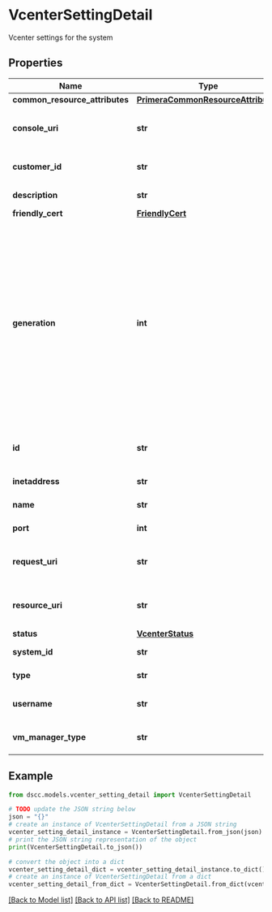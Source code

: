 # VcenterSettingDetail

Vcenter settings for the system

## Properties

Name | Type | Description | Notes
------------ | ------------- | ------------- | -------------
**common_resource_attributes** | [**PrimeraCommonResourceAttributes**](PrimeraCommonResourceAttributes.md) |  | [optional] 
**console_uri** | **str** | consoleUri for detailed storage object | [optional] 
**customer_id** | **str** | The customer application identifier | [optional] 
**description** | **str** | Vcenter description | [optional] 
**friendly_cert** | [**FriendlyCert**](FriendlyCert.md) |  | [optional] 
**generation** | **int** | A monotonically increasing value. This value updates when the resource is updated and can be used as a short way to determine if a resource has changed or which of two different copies of a resource is more up to date. | [optional] 
**id** | **str** | Unique identifier of the vcenter settings. | [optional] 
**inetaddress** | **str** | Address of the vcenter. | [optional] 
**name** | **str** | Name of vcenter. | [optional] 
**port** | **int** | port number of vcenter. | [optional] 
**request_uri** | **str** | requestUri for vcenter setting details per system | [optional] 
**resource_uri** | **str** | resourceUri for detailed vcenter setting object | [optional] 
**status** | [**VcenterStatus**](VcenterStatus.md) |  | [optional] 
**system_id** | **str** | SystemID of the array | [optional] 
**type** | **str** | The type of resource. | [optional] 
**username** | **str** | User of the vcenter configured. | [optional] 
**vm_manager_type** | **str** | Type of the vmmanager settings. | [optional] 

## Example

```python
from dscc.models.vcenter_setting_detail import VcenterSettingDetail

# TODO update the JSON string below
json = "{}"
# create an instance of VcenterSettingDetail from a JSON string
vcenter_setting_detail_instance = VcenterSettingDetail.from_json(json)
# print the JSON string representation of the object
print(VcenterSettingDetail.to_json())

# convert the object into a dict
vcenter_setting_detail_dict = vcenter_setting_detail_instance.to_dict()
# create an instance of VcenterSettingDetail from a dict
vcenter_setting_detail_from_dict = VcenterSettingDetail.from_dict(vcenter_setting_detail_dict)
```
[[Back to Model list]](../README.md#documentation-for-models) [[Back to API list]](../README.md#documentation-for-api-endpoints) [[Back to README]](../README.md)


